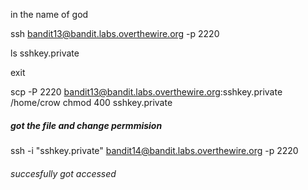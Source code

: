 in the name of god



ssh bandit13@bandit.labs.overthewire.org -p 2220

ls
sshkey.private

exit

scp -P 2220 bandit13@bandit.labs.overthewire.org:sshkey.private /home/crow
chmod 400 sshkey.private
##### got the file and change permmision

ssh -i "sshkey.private" bandit14@bandit.labs.overthewire.org -p 2220
###### succesfully got accessed 


